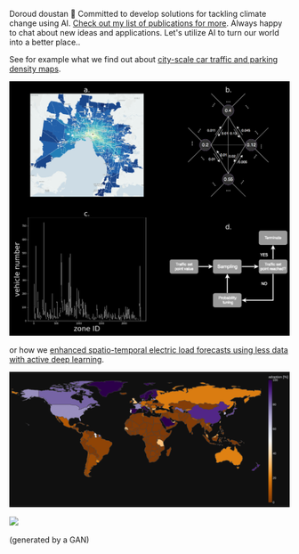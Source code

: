 Doroud doustan 👋 Committed to develop solutions for tackling climate change using AI. [Check out my list of publications for more](https://scholar.google.com/citations?user=bC7mSGUAAAAJ&hl). Always happy to chat about new ideas and applications. Let's utilize AI to turn our world into a better place..


See for example what we find out about [city-scale car traffic and parking density maps](https://www.nature.com/articles/s41597-019-0159-6).

<img src="/MethodFigure.png" />

or how we [enhanced spatio-temporal electric load forecasts using less data with active deep learning](https://www.nature.com/articles/s42256-022-00552-x).

<img src="/plotly_dark_4.png" />

![](https://github.com/ArsamAryandoust/ArsamAryandoust/blob/master/rollover.gif)

(generated by a GAN)
